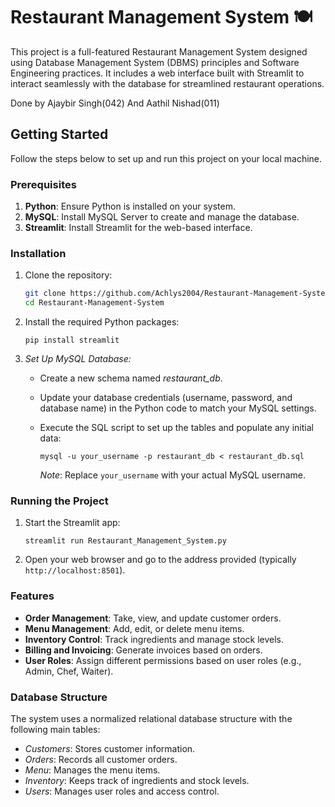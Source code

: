 # Restaurant Management System 🍽️

This project is a full-featured Restaurant Management System designed using Database Management System (DBMS) principles and Software Engineering practices. It includes a web interface built with Streamlit to interact seamlessly with the database for streamlined restaurant operations.

Done by Ajaybir Singh(042) And Aathil Nishad(011)

## Getting Started

Follow the steps below to set up and run this project on your local machine.

### Prerequisites

1. **Python**: Ensure Python is installed on your system.
2. **MySQL**: Install MySQL Server to create and manage the database.
3. **Streamlit**: Install Streamlit for the web-based interface.

### Installation

1. Clone the repository:

   ```bash
   git clone https://github.com/Achlys2004/Restaurant-Management-System.git
   cd Restaurant-Management-System
   ```

2. Install the required Python packages:

   ```
   pip install streamlit
   ```

3. *Set Up MySQL Database:*

   - Create a new schema named *restaurant_db*.
   - Update your database credentials (username, password, and database name) in the Python code to match your MySQL settings.
   - Execute the SQL script to set up the tables and populate any initial data:

     ```
     mysql -u your_username -p restaurant_db < restaurant_db.sql
     ```

     _Note_: Replace `your_username` with your actual MySQL username.

### Running the Project

1. Start the Streamlit app:

   ```
   streamlit run Restaurant_Management_System.py
   ```

2. Open your web browser and go to the address provided (typically `http://localhost:8501`).

### Features

- **Order Management**: Take, view, and update customer orders.
- **Menu Management**: Add, edit, or delete menu items.
- **Inventory Control**: Track ingredients and manage stock levels.
- **Billing and Invoicing**: Generate invoices based on orders.
- **User Roles**: Assign different permissions based on user roles (e.g., Admin, Chef, Waiter).

### Database Structure

The system uses a normalized relational database structure with the following main tables:

- *Customers*: Stores customer information.
- *Orders*: Records all customer orders.
- *Menu*: Manages the menu items.
- *Inventory*: Keeps track of ingredients and stock levels.
- *Users*: Manages user roles and access control.
